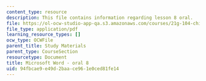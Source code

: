 ```yaml
---
content_type: resource
description: This file contains information regarding lesson 8 oral.
file: https://ol-ocw-studio-app-qa.s3.amazonaws.com/courses/21g-104-chinese-iv-regular-spring-2004/94fbcae9e49d2baace961e0ced81fe14_MIT21G_104S04_Oral_8.pdf
file_type: application/pdf
learning_resource_types: []
ocw_type: OCWFile
parent_title: Study Materials
parent_type: CourseSection
resourcetype: Document
title: Microsoft Word - oral 8
uid: 94fbcae9-e49d-2baa-ce96-1e0ced81fe14
---
```


